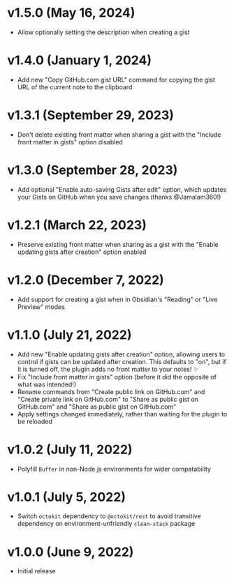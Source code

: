 # v1.5.0 (May 16, 2024)

* Allow optionally setting the description when creating a gist

# v1.4.0 (January 1, 2024)

* Add new "Copy GitHub.com gist URL" command for copying the gist URL of the current note to the clipboard

# v1.3.1 (September 29, 2023)

* Don't delete existing front matter when sharing a gist with the "Include front matter in gists" option disabled

# v1.3.0 (September 28, 2023)

* Add optional "Enable auto-saving Gists after edit" option, which updates your Gists on GitHub when you save changes (thanks @Jamalam360!)

# v1.2.1 (March 22, 2023)

* Preserve existing front matter when sharing as a gist with the "Enable updating gists after creation" option enabled

# v1.2.0 (December 7, 2022)

* Add support for creating a gist when in Obsidian's "Reading" or "Live Preview" modes

# v1.1.0 (July 21, 2022)

* Add new "Enable updating gists after creation" option, allowing users to control if gists can be updated after creation. This defaults to "on", but if it is turned off, the plugin adds no front matter to your notes! ✨
* Fix "Include front matter in gists" option (before it did the opposite of what was intended!) 
* Rename commands from "Create public link on GitHub.com" and "Create private link on GitHub.com" to "Share as public gist on GitHub.com" and "Share as public gist on GitHub.com"
* Apply settings changed immediately, rather than waiting for the plugin to be reloaded

# v1.0.2 (July 11, 2022)

* Polyfill `Buffer` in non-Node.js environments for wider compatability

# v1.0.1 (July 5, 2022)

* Switch `octokit` dependency to `@octokit/rest` to avoid transitive dependency on environment-unfriendly `clean-stack` package

# v1.0.0 (June 9, 2022)

* Initial release